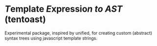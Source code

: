 # *T*emplate *E*xpressio*n* *to* *AST* (tentoast)
Experimental package, inspired by unified, for creating custom (abstract) syntax trees using javascript template strings.
